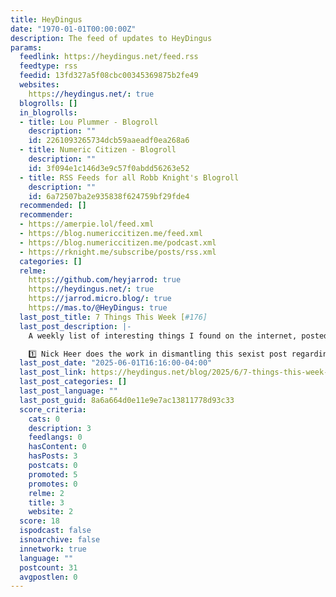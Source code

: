 ```yaml
---
title: HeyDingus
date: "1970-01-01T00:00:00Z"
description: The feed of updates to HeyDingus
params:
  feedlink: https://heydingus.net/feed.rss
  feedtype: rss
  feedid: 13fd327a5f08cbc00345369875b2fe49
  websites:
    https://heydingus.net/: true
  blogrolls: []
  in_blogrolls:
  - title: Lou Plummer - Blogroll
    description: ""
    id: 2261093265734dcb59aaeadf0ea268a6
  - title: Numeric Citizen - Blogroll
    description: ""
    id: 3f094e1c146d3e9c57f0abdd56263e52
  - title: RSS Feeds for all Robb Knight's Blogroll
    description: ""
    id: 6a72507ba2e935838f624759bf29fde4
  recommended: []
  recommender:
  - https://amerpie.lol/feed.xml
  - https://blog.numericcitizen.me/feed.xml
  - https://blog.numericcitizen.me/podcast.xml
  - https://rknight.me/subscribe/posts/rss.xml
  categories: []
  relme:
    https://github.com/heyjarrod: true
    https://heydingus.net/: true
    https://jarrod.micro.blog/: true
    https://mas.to/@HeyDingus: true
  last_post_title: 7 Things This Week [#176]
  last_post_description: |-
    A weekly list of interesting things I found on the internet, posted on Sundays. Sometimes themed, often not.

    1️⃣ Nick Heer does the work in dismantling this sexist post regarding Apple’s ass
  last_post_date: "2025-06-01T16:16:00-04:00"
  last_post_link: https://heydingus.net/blog/2025/6/7-things-this-week-176
  last_post_categories: []
  last_post_language: ""
  last_post_guid: 8a6a664d0e11e9e7ac13811778d93c33
  score_criteria:
    cats: 0
    description: 3
    feedlangs: 0
    hasContent: 0
    hasPosts: 3
    postcats: 0
    promoted: 5
    promotes: 0
    relme: 2
    title: 3
    website: 2
  score: 18
  ispodcast: false
  isnoarchive: false
  innetwork: true
  language: ""
  postcount: 31
  avgpostlen: 0
---
```

